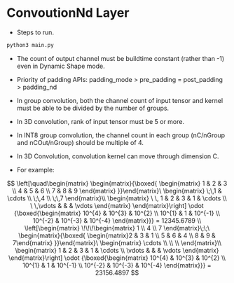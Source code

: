 # ConvoutionNd Layer

+ Steps to run.

```bash
python3 main.py
```

+ The count of output channel must be buildtime constant (rather than -1) even in Dynamic Shape mode.
+ Priority of padding APIs: padding_mode > pre_padding = post_padding > padding_nd
+ In group convolution, both the channel count of input tensor and kernel must be able to be divided by the number of groups.
+ In 3D convolution, rank of input tensor must be 5 or more.
+ In INT8 group convolution, the channel count in each group (nC/nGroup and nCOut/nGroup) should be multiple of 4.
+ In 3D Convolution, convolution kernel can move through dimension C.

+ For example:

$$
\left[\quad\begin{matrix}
    \begin{matrix}{\boxed{
        \begin{matrix} 1 & 2 & 3 \\ 4 & 5 & 6 \\ 7 & 8 & 9 \end{matrix}
    }}\end{matrix}\
    \begin{matrix} \;\,1 & \cdots \\ \;\,4 \\ \;\,7 \end{matrix}\\
    \begin{matrix} \ \, 1 & 2 & 3 & 1 & \cdots \\ \ \,\vdots & & & \vdots \end{matrix}
\end{matrix}\right]
\odot
{\boxed{\begin{matrix}
    10^{4} & 10^{3} & 10^{2} \\ 10^{1} & 1 & 10^{-1} \\ 10^{-2} & 10^{-3} & 10^{-4}
\end{matrix}}}
= 12345.6789
\\
\left[\begin{matrix}
    \!\!\!\begin{matrix} 1 \\ 4 \\ 7 \end{matrix}\;\;\
    \begin{matrix}{\boxed{
        \begin{matrix}2 & 3 & 1 \\ 5 & 6 & 4 \\ 8 & 9 & 7\end{matrix}
    }}\end{matrix}\
    \begin{matrix} \cdots \\ \\ \\ \end{matrix}\\
    \begin{matrix} 1 & 2 & 3 & 1 & \cdots \\ \vdots & & & \vdots \end{matrix}
\end{matrix}\right]
\odot
{\boxed{\begin{matrix}
    10^{4} & 10^{3} & 10^{2} \\ 10^{1} & 1 & 10^{-1} \\ 10^{-2} & 10^{-3} & 10^{-4}
\end{matrix}}}
= 23156.4897
$$
